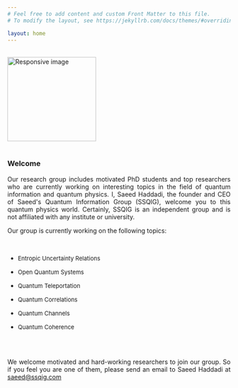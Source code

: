 ```yaml
---
# Feel free to add content and custom Front Matter to this file.
# To modify the layout, see https://jekyllrb.com/docs/themes/#overriding-theme-defaults

layout: home
---
```


 



<br>
<section id="about">
	<div class="container">
	  <div class="avatar">
		<img class="img-circle" src="{{ site.baseurl }}static/{{ site.avatar }}" alt="Responsive image" width="200" height="190">
	  </div>

<br>
<div id="content">
<h3>Welcome</h3>
</div>
 <p class="paragraph_style_4" align="justify">
Our research group includes motivated PhD students and top researchers who are currently working on interesting topics in the field of quantum information and quantum physics. I, Saeed Haddadi, the founder and CEO of Saeed's Quantum Information Group (SSQIG), welcome you to this quantum physics world. Certainly, SSQIG is an independent group and is not affiliated with any institute or university.</p>

 <p class="paragraph_style_4" align="justify">
	Our group is currently working on the following topics: </p>
<br>
<ul>
	<li><p class="paragraph_style_4" align="justify"><font size="2.5">Entropic Uncertainty Relations</font></p></li>
	<li><p class="paragraph_style_4" align="justify"><font size="2.5">Open Quantum Systems</font></p></li>
	<li><p class="paragraph_style_4" align="justify"><font size="2.5">Quantum Teleportation</font></p></li>
	<li><p class="paragraph_style_4" align="justify"><font size="2.5">Quantum Correlations</font></p></li>
	<li><p class="paragraph_style_4" align="justify"><font size="2.5">Quantum Channels</font></p></li>
	<li><p class="paragraph_style_4" align="justify"><font size="2.5">Quantum Coherence</font></p></li>					
</ul>

<br><br>

<p align="justify"> We welcome motivated and hard-working researchers to join our group. So if you feel you are one of them, please send an email to Saeed Haddadi at <a href="mailto:saeed@ssqig.com">saeed@ssqig.com</a></p><br>



